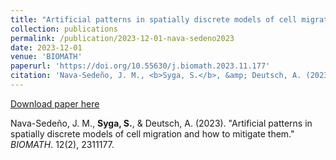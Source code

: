 ```yaml
---
title: "Artificial patterns in spatially discrete models of cell migration and how to mitigate them"
collection: publications
permalink: /publication/2023-12-01-nava-sedeno2023
date: 2023-12-01
venue: 'BIOMATH'
paperurl: 'https://doi.org/10.55630/j.biomath.2023.11.177'
citation: 'Nava-Sedeño, J. M., <b>Syga, S.</b>, &amp; Deutsch, A. (2023). &quot;Artificial patterns in spatially discrete models of cell migration and how to mitigate them.&quot; <i>BIOMATH</i>. 12(2), 2311177.'
---
```


<a href='https://doi.org/10.55630/j.biomath.2023.11.177'>Download paper here</a>

Nava-Sedeño, J. M., <b>Syga, S.</b>, & Deutsch, A. (2023). "Artificial patterns in spatially discrete models of cell migration and how to mitigate them." <i>BIOMATH</i>. 12(2), 2311177.